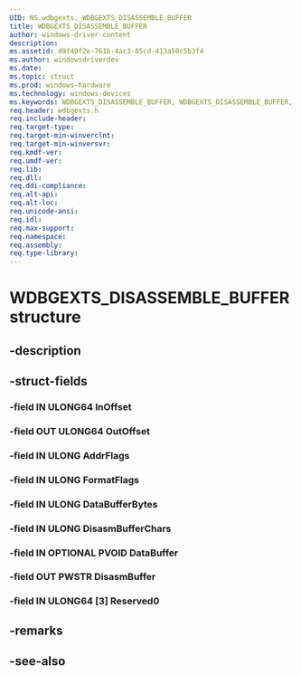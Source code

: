 ```yaml
---
UID: NS.wdbgexts._WDBGEXTS_DISASSEMBLE_BUFFER
title: WDBGEXTS_DISASSEMBLE_BUFFER
author: windows-driver-content
description: 
ms.assetid: d9f49f2e-761b-4ac3-85cd-413a50c5b3f4
ms.author: windowsdriverdev
ms.date: 
ms.topic: struct
ms.prod: windows-hardware
ms.technology: windows-devices
ms.keywords: WDBGEXTS_DISASSEMBLE_BUFFER, WDBGEXTS_DISASSEMBLE_BUFFER, *PWDBGEXTS_DISASSEMBLE_BUFFER
req.header: wdbgexts.h
req.include-header:
req.target-type:
req.target-min-winverclnt:
req.target-min-winversvr:
req.kmdf-ver:
req.umdf-ver:
req.lib:
req.dll:
req.ddi-compliance:
req.alt-api:
req.alt-loc:
req.unicode-ansi:
req.idl:
req.max-support:
req.namespace:
req.assembly:
req.type-library:
---
```


# WDBGEXTS_DISASSEMBLE_BUFFER structure

## -description



## -struct-fields

### -field IN ULONG64 InOffset			
 	
### -field OUT ULONG64 OutOffset			
 	
### -field IN ULONG AddrFlags			
 	
### -field IN ULONG FormatFlags			
 	
### -field IN ULONG DataBufferBytes			
 	
### -field IN ULONG DisasmBufferChars			
 	
### -field IN OPTIONAL PVOID DataBuffer			
 	
### -field OUT PWSTR DisasmBuffer			
 	
### -field IN ULONG64 [3] Reserved0			
 	
## -remarks

## -see-also